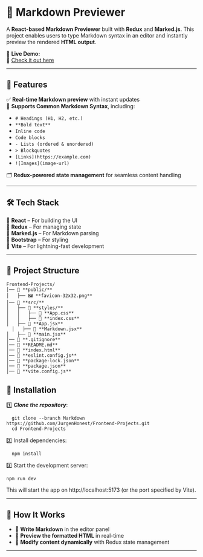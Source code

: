 # 📝 Markdown Previewer

A **React-based Markdown Previewer** built with **Redux** and **Marked.js**. This project enables users to type Markdown syntax in an editor and instantly preview the rendered **HTML output**.

🌟 **Live Demo:**  
🔗 [Check it out here](https://markdown-previewer67.netlify.app/)

---

## 🚀 Features

✅ **Real-time Markdown preview** with instant updates  
📜 **Supports Common Markdown Syntax**, including:  
   - `# Headings (H1, H2, etc.)`
   - `**Bold text**`
   - ``Inline code``
   - ``` Code blocks ```
   - `- Lists (ordered & unordered)`
   - `> Blockquotes`
   - `[Links](https://example.com)`
   - `![Images](image-url)`

🗂 **Redux-powered state management** for seamless content handling  

---

## 🛠️ Tech Stack

🔹 **React** – For building the UI  
🔹 **Redux** – For managing state  
🔹 **Marked.js** – For Markdown parsing  
🔹 **Bootstrap** – For styling  
🔹 **Vite** – For lightning-fast development  

---

## 📂 Project Structure

```
Frontend-Projects/
│── 📁 **public/**  
│   ├── 🖼️ **favicon-32x32.png**   
│── 📁 **src/**   
│   ├── 📁 **styles/**  
│   │   ├── 📄 **App.css**  
│   │   ├── 📄 **index.css**  
│   ├── 📄 **App.jsx**
  │   ├── 📄 **Markdown.jsx**
│   ├── 📄 **main.jsx**
│── 📄 **.gitignore**
│── 📄 **README.md**
│── 📄 **index.html**
│── 📄 **eslint.config.js** 
│── 📄 **package-lock.json**
│── 📄 **package.json**
│── 📄 **vite.config.js**
```

## 🚀 Installation
1️⃣ ***Clone the repository***:  
```
  git clone --branch Markdown https://github.com/JurgenHonest/Frontend-Projects.git
  cd Frontend-Projects

```
2️⃣ Install dependencies:
```
  npm install
```
3️⃣ Start the development server:
```
npm run dev
```

This will start the app on http://localhost:5173 (or the port specified by Vite).

---


## 🎨 How It Works

- 📝 **Write Markdown** in the editor panel
- 👀 **Preview the formatted HTML** in real-time
- 🔄 **Modify content dynamically** with Redux state management

---

